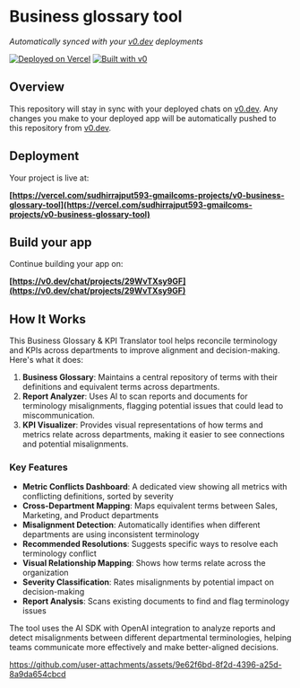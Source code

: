 # Business glossary tool

*Automatically synced with your [v0.dev](https://v0.dev) deployments*

[![Deployed on Vercel](https://img.shields.io/badge/Deployed%20on-Vercel-black?style=for-the-badge&logo=vercel)](https://vercel.com/sudhirrajput593-gmailcoms-projects/v0-business-glossary-tool)
[![Built with v0](https://img.shields.io/badge/Built%20with-v0.dev-black?style=for-the-badge)](https://v0.dev/chat/projects/29WvTXsy9GF)

## Overview

This repository will stay in sync with your deployed chats on [v0.dev](https://v0.dev).
Any changes you make to your deployed app will be automatically pushed to this repository from [v0.dev](https://v0.dev).

## Deployment

Your project is live at:

**[https://vercel.com/sudhirrajput593-gmailcoms-projects/v0-business-glossary-tool](https://vercel.com/sudhirrajput593-gmailcoms-projects/v0-business-glossary-tool)**

## Build your app

Continue building your app on:

**[https://v0.dev/chat/projects/29WvTXsy9GF](https://v0.dev/chat/projects/29WvTXsy9GF)**

## How It Works


This Business Glossary & KPI Translator tool helps reconcile terminology and KPIs across departments to improve alignment and decision-making. Here's what it does:

1. **Business Glossary**: Maintains a central repository of terms with their definitions and equivalent terms across departments.
2. **Report Analyzer**: Uses AI to scan reports and documents for terminology misalignments, flagging potential issues that could lead to miscommunication.
3. **KPI Visualizer**: Provides visual representations of how terms and metrics relate across departments, making it easier to see connections and potential misalignments.


### Key Features

- **Metric Conflicts Dashboard**: A dedicated view showing all metrics with conflicting definitions, sorted by severity
- **Cross-Department Mapping**: Maps equivalent terms between Sales, Marketing, and Product departments
- **Misalignment Detection**: Automatically identifies when different departments are using inconsistent terminology
- **Recommended Resolutions**: Suggests specific ways to resolve each terminology conflict
- **Visual Relationship Mapping**: Shows how terms relate across the organization
- **Severity Classification**: Rates misalignments by potential impact on decision-making
- **Report Analysis**: Scans existing documents to find and flag terminology issues


The tool uses the AI SDK with OpenAI integration to analyze reports and detect misalignments between different departmental terminologies, helping teams communicate more effectively and make better-aligned decisions.


https://github.com/user-attachments/assets/9e62f6bd-8f2d-4396-a25d-8a9da654cbcd



